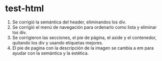 # test-html

1. Se corrigió la semántica del header, eliminandos los div.
2. Se corrigió el menú de navegación para ordenarlo como lista y eliminar los div.
3. Se corrigieron las secciones, el pie de página, el aside y el contenedor, quitando los div y usando etiquetas mejores.
4. El pie de pagina con la descripción de la imagen se cambia a em para ayudar con la semántica y la estética.
